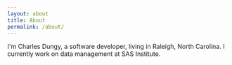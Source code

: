 ```yaml
---
layout: about
title: About
permalink: /about/
---
```


I'm Charles Dungy, a software developer, living in Raleigh, North Carolina. I currently work on data management at SAS Institute.